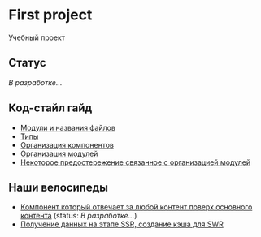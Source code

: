 # First project

Учебный проект

## Статус

_В разработке…_

## Код-стайл гайд

- [Модули и названия файлов](docs/modules.md)
- [Типы](docs/types.md)
- [Организация компонентов](docs/components.md)
- [Организация модулей](docs/modules.md)
- [Некоторое предостережение связанное с организацией модулей](docs/helpers.md)

## Наши велосипеды

- [Компонент который отвечает за любой контент поверх основного контента](docs/upper-layer.md) (status: _В разработке…_)
- [Получение данных на этапе SSR, создание кэша для SWR](docs/swr-cache.md)

